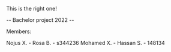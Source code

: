 This is the right one!

-- Bachelor project 2022 --

Members:

Nojus X. -
Rosa B. - s344236
Mohamed X. - 
Hassan S. - 148134
